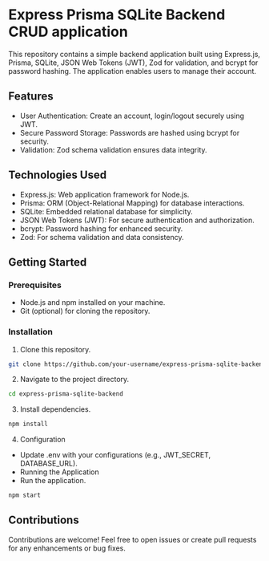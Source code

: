 # Express Prisma SQLite Backend CRUD application

This repository contains a simple backend application built using Express.js, Prisma, SQLite, JSON Web Tokens (JWT), Zod for validation, and bcrypt for password hashing. The application enables users to manage their account.

## Features

- User Authentication: Create an account, login/logout securely using JWT.
- Secure Password Storage: Passwords are hashed using bcrypt for security.
- Validation: Zod schema validation ensures data integrity.

## Technologies Used

- Express.js: Web application framework for Node.js.
- Prisma: ORM (Object-Relational Mapping) for database interactions.
- SQLite: Embedded relational database for simplicity.
- JSON Web Tokens (JWT): For secure authentication and authorization.
- bcrypt: Password hashing for enhanced security.
- Zod: For schema validation and data consistency.

## Getting Started

### Prerequisites

- Node.js and npm installed on your machine.
- Git (optional) for cloning the repository.

### Installation

1. Clone this repository.

```bash
git clone https://github.com/your-username/express-prisma-sqlite-backend.git
```

2. Navigate to the project directory.
```bash
cd express-prisma-sqlite-backend
```
3. Install dependencies.
```bash
npm install
```
4. Configuration
 - Update .env with your configurations (e.g., JWT_SECRET, DATABASE_URL).
 - Running the Application
 - Run the application.
```bash
npm start
```

## Contributions
Contributions are welcome! Feel free to open issues or create pull requests for any enhancements or bug fixes.